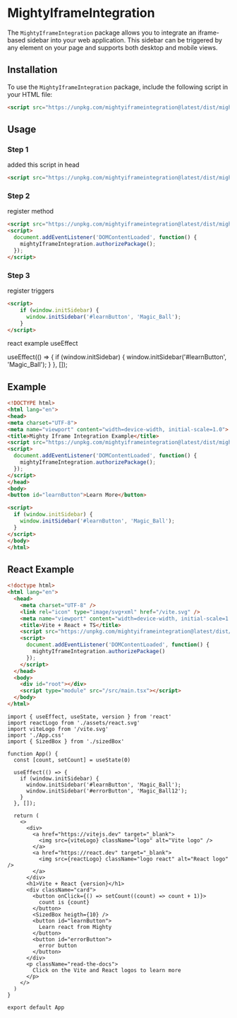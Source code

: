 # MightyIframeIntegration

The `MightyIframeIntegration` package allows you to integrate an iframe-based sidebar into your web application. This sidebar can be triggered by any element on your page and supports both desktop and mobile views.

## Installation
To use the `MightyIframeIntegration` package, include the following script in your HTML file:
```html
<script src="https://unpkg.com/mightyiframeintegration@latest/dist/mightyIframeIntegration.js"></script>
```

## Usage

### Step 1
added this script in head 
```html
<script src="https://unpkg.com/mightyiframeintegration@latest/dist/mightyIframeIntegration.js"></script>
```

### Step 2
register method
```html
<script src="https://unpkg.com/mightyiframeintegration@latest/dist/mightyIframeIntegration.js"></script>
<script>
  document.addEventListener('DOMContentLoaded', function() {
    mightyIframeIntegration.authorizePackage();
  });
</script>
```

### Step 3

register triggers
```html
<script>
    if (window.initSidebar) {
      window.initSidebar('#learnButton', 'Magic_Ball');
    }
</script>
```

react example useEffect

useEffect(() => {
    if (window.initSidebar) {
      window.initSidebar('#learnButton', 'Magic_Ball');
    }
  }, []);


## Example
  ```html
<!DOCTYPE html>
<html lang="en">
<head>
  <meta charset="UTF-8">
  <meta name="viewport" content="width=device-width, initial-scale=1.0">
  <title>Mighty Iframe Integration Example</title>
  <script src="https://unpkg.com/mightyiframeintegration@latest/dist/mightyIframeIntegration.js"></script>
  <script>
    document.addEventListener('DOMContentLoaded', function() {
      mightyIframeIntegration.authorizePackage();
    });
  </script>
</head>
<body>
  <button id="learnButton">Learn More</button>

  <script>
    if (window.initSidebar) {
      window.initSidebar('#learnButton', 'Magic_Ball');
    }
  </script>
</body>
</html>
```

## React Example

```html
<!doctype html>
<html lang="en">
  <head>
    <meta charset="UTF-8" />
    <link rel="icon" type="image/svg+xml" href="/vite.svg" />
    <meta name="viewport" content="width=device-width, initial-scale=1.0" />
    <title>Vite + React + TS</title>
    <script src="https://unpkg.com/mightyiframeintegration@latest/dist/mightyIframeIntegration.js"></script>
    <script>
      document.addEventListener('DOMContentLoaded', function() {
        mightyIframeIntegration.authorizePackage()
      });
    </script>
  </head>
  <body>
    <div id="root"></div>
    <script type="module" src="/src/main.tsx"></script>
  </body>
</html>
```

```JSX
import { useEffect, useState, version } from 'react'
import reactLogo from './assets/react.svg'
import viteLogo from '/vite.svg'
import './App.css'
import { SizedBox } from './sizedBox'

function App() {
  const [count, setCount] = useState(0)

  useEffect(() => {
    if (window.initSidebar) {
      window.initSidebar('#learnButton', 'Magic_Ball');
      window.initSidebar('#errorButton', 'Magic_Ball12');
    }
  }, []);

  return (
    <>
      <div>
        <a href="https://vitejs.dev" target="_blank">
          <img src={viteLogo} className="logo" alt="Vite logo" />
        </a>
        <a href="https://react.dev" target="_blank">
          <img src={reactLogo} className="logo react" alt="React logo" />
        </a>
      </div>
      <h1>Vite + React {version}</h1>
      <div className="card">
        <button onClick={() => setCount((count) => count + 1)}>
          count is {count}
        </button>
        <SizedBox heigth={10} />
        <button id="learnButton">
          Learn react from Mighty
        </button>
        <button id="errorButton">
          error button
        </button>
      </div>
      <p className="read-the-docs">
        Click on the Vite and React logos to learn more
      </p>
    </>
  )
}

export default App
```
